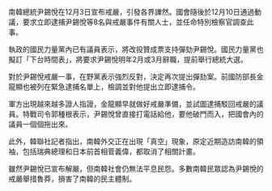 南韓總統尹錫悅在12月3日宣布戒嚴，引發各界譁然。國會隨後於12月10日通過動議，要求立即逮捕尹錫悅等8名與戒嚴事件有關人士，並任命特別檢察官調查此事。

執政的國民力量黨內已有議員表示，將改投贊成票支持彈劾尹錫悅。國民力量黨也擬訂「下台時間表」，將要求尹錫悅明年2月或3月辭職，提前舉行總統大選。

對於尹錫悅戒嚴一事，在野黨表示強烈反對，決定再次提出彈劾案。前國防部長金龍顯也被列在緊急逮捕名單上，檢調並對他提出立即逮捕令。

軍方出現越來越多證人指證，金龍顯早就做好戒嚴準備，並試圖逮捕駁回戒嚴的議員。特戰司令郭種根表示，尹錫悅曾直接打電話給他，要他破門而入，把國會內的議員一個個拖出來。

此外，韓聯社記者指出，南韓外交正在出現「真空」現象，原定近期造訪南韓的領袖，包括瑞典總理和日本前首相菅義偉，都取消了相關計畫。

雖然尹錫悅已宣布解嚴，但南韓社會仍無法平息民怨。多數南韓民眾認為尹錫悅的戒嚴舉措魯莽，損害了南韓的民主體制。